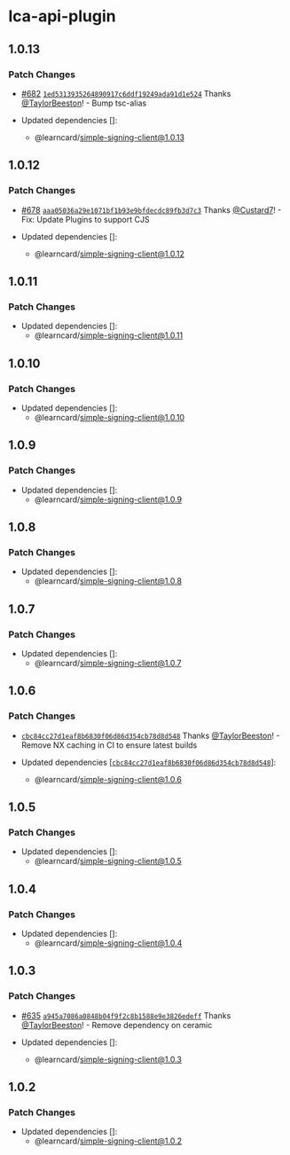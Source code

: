 # lca-api-plugin

## 1.0.13

### Patch Changes

-   [#682](https://github.com/learningeconomy/LearnCard/pull/682) [`1ed5313935264890917c6ddf19249ada91d1e524`](https://github.com/learningeconomy/LearnCard/commit/1ed5313935264890917c6ddf19249ada91d1e524) Thanks [@TaylorBeeston](https://github.com/TaylorBeeston)! - Bump tsc-alias

-   Updated dependencies []:
    -   @learncard/simple-signing-client@1.0.13

## 1.0.12

### Patch Changes

-   [#678](https://github.com/learningeconomy/LearnCard/pull/678) [`aaa05036a29e1071bf1b93e9bfdecdc89fb3d7c3`](https://github.com/learningeconomy/LearnCard/commit/aaa05036a29e1071bf1b93e9bfdecdc89fb3d7c3) Thanks [@Custard7](https://github.com/Custard7)! - Fix: Update Plugins to support CJS

-   Updated dependencies []:
    -   @learncard/simple-signing-client@1.0.12

## 1.0.11

### Patch Changes

-   Updated dependencies []:
    -   @learncard/simple-signing-client@1.0.11

## 1.0.10

### Patch Changes

-   Updated dependencies []:
    -   @learncard/simple-signing-client@1.0.10

## 1.0.9

### Patch Changes

-   Updated dependencies []:
    -   @learncard/simple-signing-client@1.0.9

## 1.0.8

### Patch Changes

-   Updated dependencies []:
    -   @learncard/simple-signing-client@1.0.8

## 1.0.7

### Patch Changes

-   Updated dependencies []:
    -   @learncard/simple-signing-client@1.0.7

## 1.0.6

### Patch Changes

-   [`cbc84cc27d1eaf8b6830f06d86d354cb78d8d548`](https://github.com/learningeconomy/LearnCard/commit/cbc84cc27d1eaf8b6830f06d86d354cb78d8d548) Thanks [@TaylorBeeston](https://github.com/TaylorBeeston)! - Remove NX caching in CI to ensure latest builds

-   Updated dependencies [[`cbc84cc27d1eaf8b6830f06d86d354cb78d8d548`](https://github.com/learningeconomy/LearnCard/commit/cbc84cc27d1eaf8b6830f06d86d354cb78d8d548)]:
    -   @learncard/simple-signing-client@1.0.6

## 1.0.5

### Patch Changes

-   Updated dependencies []:
    -   @learncard/simple-signing-client@1.0.5

## 1.0.4

### Patch Changes

-   Updated dependencies []:
    -   @learncard/simple-signing-client@1.0.4

## 1.0.3

### Patch Changes

-   [#635](https://github.com/learningeconomy/LearnCard/pull/635) [`a945a7086a0848b04f9f2c8b1588e9e3826edeff`](https://github.com/learningeconomy/LearnCard/commit/a945a7086a0848b04f9f2c8b1588e9e3826edeff) Thanks [@TaylorBeeston](https://github.com/TaylorBeeston)! - Remove dependency on ceramic

-   Updated dependencies []:
    -   @learncard/simple-signing-client@1.0.3

## 1.0.2

### Patch Changes

-   Updated dependencies []:
    -   @learncard/simple-signing-client@1.0.2

